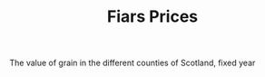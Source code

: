 ---
title: Fiars Prices
letter: F
permalink: "/definitions/bld-fiars-prices.html"
body: The value of grain in the different counties of Scotland, fixed year
published_at: '2018-07-07'
source: Black's Law Dictionary 2nd Ed (1910)
layout: post
---